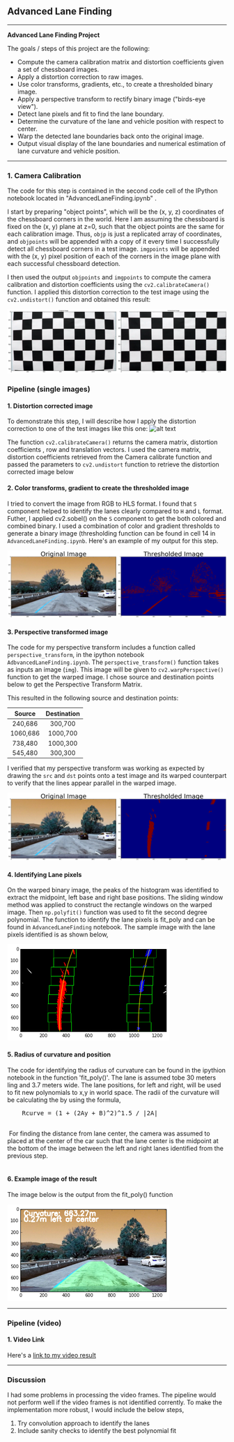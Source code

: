 ## Advanced Lane Finding
---

**Advanced Lane Finding Project**

The goals / steps of this project are the following:

* Compute the camera calibration matrix and distortion coefficients given a set of chessboard images.
* Apply a distortion correction to raw images.
* Use color transforms, gradients, etc., to create a thresholded binary image.
* Apply a perspective transform to rectify binary image ("birds-eye view").
* Detect lane pixels and fit to find the lane boundary.
* Determine the curvature of the lane and vehicle position with respect to center.
* Warp the detected lane boundaries back onto the original image.
* Output visual display of the lane boundaries and numerical estimation of lane curvature and vehicle position.

[//]: # (Image References)

[image1]: ./images/undistort_output.png "Undistorted"
[image2]: ./images/test1.jpg "Original Image"
[image7]: ./images/test2.jpg "Road Transformed"
[image3]: ./images/binary_combo_example.png "Binary Example"
[image4]: ./images/warped_straight_lines.png "Warp Example"
[image5]: ./images/color_fit_lines.png "Fit Visual"
[image6]: ./images/example_output.png "Output"
[video1]: ./project_video.mp4 "Video"

---


### 1. Camera Calibration

The code for this step is contained in the second code cell of the IPython notebook located in "AdvancedLaneFinding.ipynb" .  

I start by preparing "object points", which will be the (x, y, z) coordinates of the chessboard corners in the world. Here I am assuming the chessboard is fixed on the (x, y) plane at z=0, such that the object points are the same for each calibration image.  Thus, `objp` is just a replicated array of coordinates, and `objpoints` will be appended with a copy of it every time I successfully detect all chessboard corners in a test image.  `imgpoints` will be appended with the (x, y) pixel position of each of the corners in the image plane with each successful chessboard detection.  

I then used the output `objpoints` and `imgpoints` to compute the camera calibration and distortion coefficients using the `cv2.calibrateCamera()` function.  I applied this distortion correction to the test image using the `cv2.undistort()` function and obtained this result: 

![alt text][image1]

### Pipeline (single images)

#### 1. Distortion corrected image 

To demonstrate this step, I will describe how I apply the distortion correction to one of the test images like this one:
![alt text][image2]

The function `cv2.calibrateCamera()` returns the camera matrix, distortion coefficients , row and translation vectors. I used the camera matrix, distortion coefficients retrieved from the Camera calibrate function and passed the parameters to `cv2.undistort` function to retrieve the distortion corrected image below 


#### 2. Color transforms, gradient to create the thresholded image 
I tried to convert the image from RGB to HLS format. I found that `S` component helped to identify the lanes clearly compared to `H` and `L` format. Futher, I applied cv2.sobel() on the `S` component to get the both colored and combined binary. I used a combination of color and gradient thresholds to generate a binary image (thresholding function can be found in cell 14 in `AdvancedLaneFinding.ipynb`.  Here's an example of my output for this step.  

![alt text][image3]

#### 3. Perspective transformed image 

The code for my perspective transform includes a function called `perspective_transform`, in the ipython notebook `AdbvancedLaneFinding.ipynb`.  The `perspective_transform()` function takes as inputs an image (`img`). This image will be given to `cv2.warpPerspective()` function to get the warped image. I chose source and destination points below to get the Perspective Transform Matrix. 


This resulted in the following source and destination points:

| Source        | Destination   | 
|:-------------:|:-------------:| 
| 240,686   | 300,700      | 
| 1060,686      | 1000,700     |
| 738,480     | 1000,300     |
| 545,480      | 300,300      |

I verified that my perspective transform was working as expected by drawing the `src` and `dst` points onto a test image and its warped counterpart to verify that the lines appear parallel in the warped image.

![alt text][image4]

#### 4. Identifying Lane pixels 

On the warped binary image, the peaks of the histogram was identified to extract the midpoint, left base and right base positions. The sliding window method was applied to construct the rectangle windows on the warped image. Then `np.polyfit()` function was used to fit the second degree polynomial. The function to identify the lane pixels is fit_poly and can be found in `AdvancedLaneFinding` notebook. 
The sample image with the lane pixels identified is as shown below, 
 
![alt text][image5]

#### 5. Radius of curvature and position  

The code for identifying the radius of curvature can be found in the ipythion notebook in the function 'fit_poly()'.  The lane is assumed tobe 30 meters ling and 3.7 meters wide. 
The lane positions, for left and right, will be used to fit new polynomials to x,y in world space. The radii of the curvature will be calculating the by using the formula,

   <pre>
    Rcurve = (1 + (2Ay + B)^2)^1.5 / |2A| 
   </pre> 
​
​​For finding the distance from lane center, the camera was assumed to placed at the center of the car such that the lane center is the midpoint at the bottom of the image between the left and right lanes identified from the previous step.  
​​ 

#### 6. Example image of the result

The image below is the output from the fit_poly() function 

![alt text][image6]

---

### Pipeline (video)

#### 1. Video Link 

Here's a [link to my video result](./project_video.mp4)

---

### Discussion

I had some problems in processing the video frames. The pipeline would not perform well if the video frames is not identified corrently.  To make the implementation more robust, I would include the below steps, 
1. Try convolution approach to identify the lanes 
2. Include sanity checks to identify the best polynomial fit 

